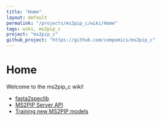 ```yaml
---
title: "Home"
layout: default
permalink: "/projects/ms2pip_c/wiki/Home"
tags: wiki, ms2pip_c
project: "ms2pip_c"
github_project: "https://github.com/compomics/ms2pip_c"
---
```


# Home
Welcome to the ms2pip_c wiki!
- [fasta2speclib](/projects/ms2pip_c/wiki/fasta2speclib)
- [MS2PIP Server API](/projects/ms2pip_c/wiki/MS2PIP-Server-API)
- [Training new MS2PIP models](/projects/ms2pip_c/wiki/Training-new-MS2PIP-models)